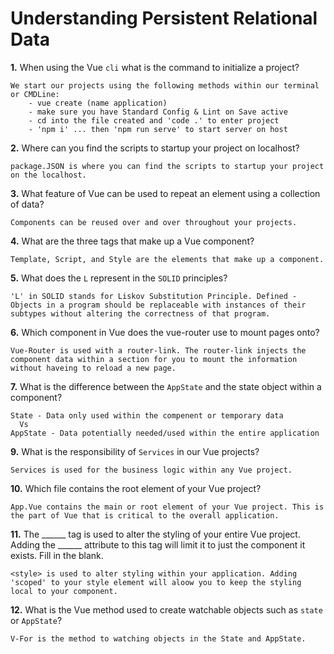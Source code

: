 # Understanding Persistent Relational Data

**1.** When using the Vue `cli` what is the command to initialize a project?
<!-- enter you answer in the space below -->
```
We start our projects using the following methods within our terminal or CMDLine:
    - vue create (name application)
    - make sure you have Standard Config & Lint on Save active
    - cd into the file created and 'code .' to enter project
    - 'npm i' ... then 'npm run serve' to start server on host
```
**2.** Where can you find the scripts to startup your project on localhost?
<!-- enter you answer in the space below -->
```
package.JSON is where you can find the scripts to startup your project on the localhost.
```
**3.** What feature of Vue can be used to repeat an element using a collection of data?
<!-- enter you answer in the space below -->
```
Components can be reused over and over throughout your projects. 
```
**4.** What are the three tags that make up a Vue component?
<!-- enter you answer in the space below -->
```
Template, Script, and Style are the elements that make up a component.
```
**5.** What does the `L` represent in the `SOLID` principles?
<!-- enter you answer in the space below -->
```
'L' in SOLID stands for Liskov Substitution Principle. Defined - Objects in a program should be replaceable with instances of their subtypes without altering the correctness of that program.
```
**6.** Which component in Vue does the vue-router use to mount pages onto?
<!-- enter you answer in the space below -->
```
Vue-Router is used with a router-link. The router-link injects the component data within a section for you to mount the information without haveing to reload a new page. 
```
**7.** What is the difference between the `AppState` and the state object within a component?
<!-- enter you answer in the space below -->
```
State - Data only used within the compenent or temporary data
  Vs
AppState - Data potentially needed/used within the entire application
```
**9.** What is the responsibility of `Services` in our Vue projects?
<!-- enter you answer in the space below -->
```
Services is used for the business logic within any Vue project. 
```
**10.** Which file contains the root element of your Vue project?
<!-- enter you answer in the space below -->
```
App.Vue contains the main or root element of your Vue project. This is the part of Vue that is critical to the overall application. 
```
**11.** The ______ tag is used to alter the styling of your entire Vue project.  Adding the ______ attribute to this tag will limit it to just the component it exists.  Fill in the blank.
<!-- enter you answer in the space below -->
```
<style> is used to alter styling within your application. Adding 'scoped' to your style element will aloow you to keep the styling local to your component. 
```
**12.** What is the Vue method used to create watchable objects such as `state` or `AppState`?
<!-- enter you answer in the space below -->
```
V-For is the method to watching objects in the State and AppState. 
```